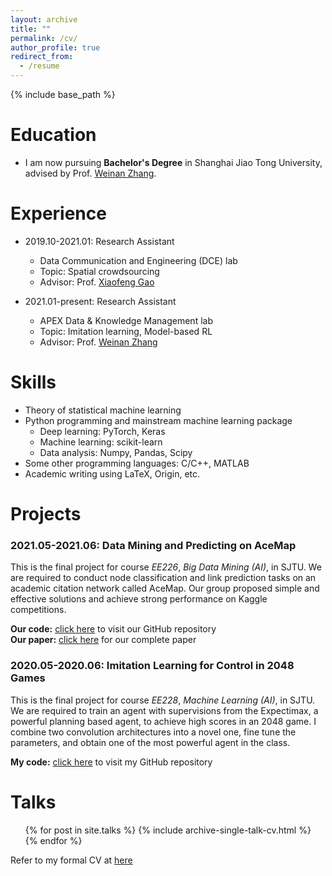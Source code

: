 ```yaml
---
layout: archive
title: ""
permalink: /cv/
author_profile: true
redirect_from:
  - /resume
---
```


{% include base_path %}

Education
======
* I am now pursuing **Bachelor's Degree** in Shanghai Jiao Tong University, advised by Prof. [Weinan Zhang](https://wnzhang.net).

Experience
======
* 2019.10-2021.01: Research Assistant
  * Data Communication and Engineering (DCE) lab
  * Topic: Spatial crowdsourcing
  * Advisor: Prof. [Xiaofeng Gao](https://www.cs.sjtu.edu.cn/~gao-xf/)

* 2021.01-present: Research Assistant
  * APEX Data & Knowledge Management lab
  * Topic: Imitation learning, Model-based RL
  * Advisor: Prof. [Weinan Zhang](https://wnzhang.net)
  
Skills
======
* Theory of statistical machine learning
* Python programming and mainstream machine learning package
  * Deep learning: PyTorch, Keras
  * Machine learning: scikit-learn
  * Data analysis: Numpy, Pandas, Scipy
* Some other programming languages: C/C++, MATLAB
* Academic writing using LaTeX, Origin, etc.

Projects
======
### 2021.05-2021.06: Data Mining and Predicting on AceMap
This is the final project for course *EE226*, *Big Data Mining (AI)*, in SJTU. We are required to conduct node classification and link prediction tasks on an academic citation network called AceMap. Our group proposed simple and effective solutions and achieve strong performance on Kaggle competitions.

**Our code:** [click here](https://github.com/SkyRiver-2000/EE226-Final-Project) to visit our GitHub repository  
**Our paper:** [click here](../files/EE226-report.pdf) for our complete paper

### 2020.05-2020.06: Imitation Learning for Control in 2048 Games
This is the final project for course *EE228*, *Machine Learning (AI)*, in SJTU. We are required to train an agent with supervisions from the Expectimax, a powerful planning based agent, to achieve high scores in an 2048 game. I combine two convolution architectures into a novel one, fine tune the parameters, and obtain one of the most powerful agent in the class.

**My code:** [click here](https://github.com/SkyRiver-2000/EE228-Final-Assignment) to visit my GitHub repository
  
Talks
======
  <ul>{% for post in site.talks %}
    {% include archive-single-talk-cv.html %}
  {% endfor %}</ul>
  
Refer to my formal CV at [here](../files/CV.pdf)
